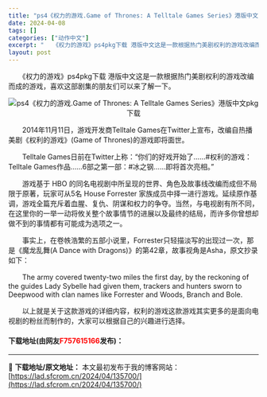 ```yaml
---
title: "ps4《权力的游戏.Game of Thrones: A Telltale Games Series》港版中文pkg下载"
date: 2024-04-08
tags: []
categories: ["动作中文"]
excerpt: "　　《权力的游戏》ps4pkg下载 港版中文这是一款根据热门美剧权利的游戏改编而成的游戏，喜欢这部剧集的朋友们可以来了解一下。 　　2014年11月11日，游戏开发商Telltale Games在Twitter上宣布，改编自热播美剧《权利的游戏》(Game of Thrones)的游戏即将面世。 　&hellip;"
layout: post
---
```


 <p>　　《权力的游戏》ps4pkg下载 港版中文这是一款根据热门美剧权利的游戏改编而成的游戏，喜欢这部剧集的朋友们可以来了解一下。</p> <p align="center"><img src="https://lad.sfcrom.cn/wp-content/uploads/2024/04/20240408_661356f2a404e.webp" style="border-width: 0px; border-style: solid;" alt="ps4《权力的游戏.Game of Thrones: A Telltale Games Series》港版中文pkg下载" /></p> <p>　　2014年11月11日，游戏开发商Telltale Games在Twitter上宣布，改编自热播美剧《权利的游戏》(Game of Thrones)的游戏即将面世。</p> <p>　　Telltale Games日前在Twitter上称：&ldquo;你们的好戏开始了&hellip;&hellip;#权利的游戏：Telltale Games作品&hellip;&hellip;6部之第一部：#冰之钢&hellip;&hellip;即将首次亮相。&rdquo;</p> <p>　　游戏基于 HBO 的同名电视剧中所呈现的世界、角色及故事线改编而成但不局限于原著，玩家可从5名 House Forrester 家族成员中择一进行游戏。延续原作基调，游戏全篇充斥着血腥、复仇、阴谋和权力的争夺。当然，与电视剧有所不同，在这里你的一举一动将攸关整个故事情节的进展以及最终的结局，而许多你曾想却做不到的事情都有可能成为选项之一。</p> <p>　　事实上，在卷帙浩繁的五部小说里，Forrester只轻描淡写的出现过一次，那是《魔龙乱舞(A Dance with Dragons)》的第42章，故事视角是Asha，原文抄录如下：</p> <p>　　The army covered twenty-two miles the first day, by the reckoning of the guides Lady Sybelle had given them, trackers and hunters sworn to Deepwood with clan names like Forrester and Woods, Branch and Bole.</p> <p>　　以上就是关于这款游戏的详细内容，权利的游戏这款游戏其实更多的是面向电视剧的粉丝而制作的，大家可以根据自己的兴趣进行选择。</p> <p><h4>下载地址(由网友<font color="red">F757615166</font>发布)：</h4></p> 

---
📖 **下载地址/原文地址：** 本文最初发布于我的博客网站：[https://lad.sfcrom.cn/2024/04/135700/](https://lad.sfcrom.cn/2024/04/135700/)
